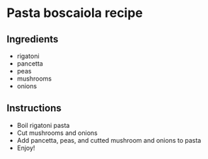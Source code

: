 # Pasta boscaiola recipe


## Ingredients

- rigatoni
- pancetta
- peas
- mushrooms
- onions


## Instructions

- Boil rigatoni pasta
- Cut mushrooms and onions
- Add pancetta, peas, and cutted mushroom and onions to pasta
- Enjoy!
